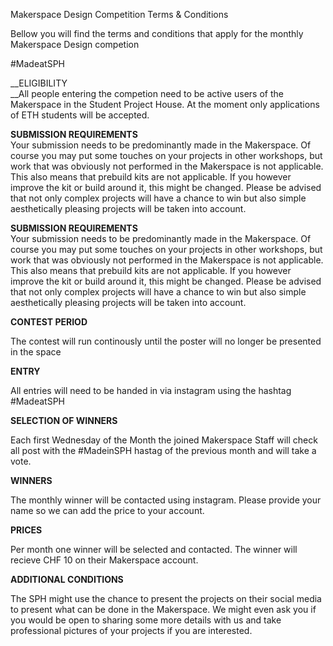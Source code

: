 Makerspace Design Competition Terms & Conditions

Bellow you will find the terms and conditions that apply for the monthly Makerspace Design competion

\#MadeatSPH

__ELIGIBILITY  
__All people entering the competion need to be active users of the Makerspace in the Student Project House. At the moment only applications of ETH students will be accepted.  

__SUBMISSION REQUIREMENTS__  
Your submission needs to be predominantly made in the Makerspace. Of course you may put some touches on your projects in other workshops, but work that was obviously not performed in the Makerspace is not applicable. This also means that prebuild kits are not applicable. If you however improve the kit or build around it, this might be changed. Please be advised that not only complex projects will have a chance to win but also simple aesthetically pleasing projects will be taken into account.

__SUBMISSION REQUIREMENTS__  
Your submission needs to be predominantly made in the Makerspace. Of course you may put some touches on your projects in other workshops, but work that was obviously not performed in the Makerspace is not applicable. This also means that prebuild kits are not applicable. If you however improve the kit or build around it, this might be changed. Please be advised that not only complex projects will have a chance to win but also simple aesthetically pleasing projects will be taken into account.

__CONTEST PERIOD__  

The contest will run continously until the poster will no longer be presented in the space

__ENTRY__

All entries will need to be handed in via instagram using the hashtag \#MadeatSPH

__SELECTION OF WINNERS__

Each first Wednesday of the Month the joined Makerspace Staff will check all post with the \#MadeinSPH hastag of the previous month and will take a vote.

__WINNERS__

The monthly winner will be contacted using instagram. Please provide your name so we can add the price to your account.

__PRICES__

Per month one winner will be selected and contacted. The winner will recieve CHF 10 on their Makerspace account.

__ADDITIONAL CONDITIONS__

The SPH might use the chance to present the projects on their social media to present what can be done in the Makerspace. We might even ask you if you would be open to sharing some more details with us and take professional pictures of your projects if you are interested.

